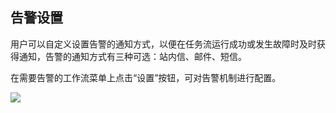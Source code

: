## 告警设置

用户可以自定义设置告警的通知方式，以便在任务流运行成功或发生故障时及时获得通知，告警的通知方式有三种可选：站内信、邮件、短信。

在需要告警的工作流菜单上点击“设置”按钮，可对告警机制进行配置。



![](https://main.qcloudimg.com/raw/b110e63689022cb0f1747649499a6bd0.png)